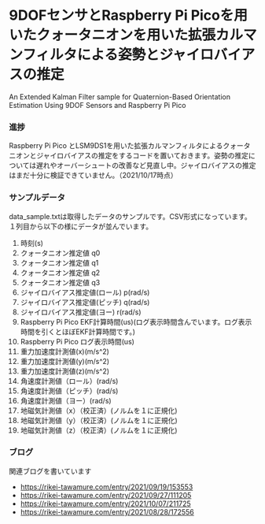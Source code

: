 # 9DOFセンサとRaspberry Pi Picoを用いたクォータニオンを用いた拡張カルマンフィルタによる姿勢とジャイロバイアスの推定
An Extended Kalman Filter sample for Quaternion-Based Orientation Estimation Using 9DOF Sensors and Raspberry Pi Pico

### 進捗
Raspberry Pi Pico とLSM9DS1を用いた拡張カルマンフィルタによるクォータニオンとジャイロバイアスの推定をするコードを置いておきます。姿勢の推定については遅れやオーバーシュートの改善など見直し中。ジャイロバイアスの推定はまだ十分に検証できていません。（2021/10/17時点）

### サンプルデータ
data_sample.txtは取得したデータのサンプルです。CSV形式になっています。
１列目から以下の様にデータが並んでいます。
1. 時刻(s)
2. クォータニオン推定値 q0
3. クォータニオン推定値 q1
4. クォータニオン推定値 q2
5. クォータニオン推定値 q3
6. ジャイロバイアス推定値(ロール) p(rad/s)
7. ジャイロバイアス推定値(ピッチ) q(rad/s)
8. ジャイロバイアス推定値(ヨー) r(rad/s)
9. Raspberry Pi Pico EKF計算時間(us)(ログ表示時間含んでいます。ログ表示時間を引くとほぼEKF計算時間です。)
10. Raspberry Pi Pico ログ表示時間(us)
11. 重力加速度計測値(x)(m/s^2)
12. 重力加速度計測値(y)(m/s^2)
13. 重力加速度計測値(z)(m/s^2)
14. 角速度計測値（ロール）(rad/s)
15. 角速度計測値（ピッチ）(rad/s)
16. 角速度計測値（ヨー）(rad/s)
17. 地磁気計測値（x）（校正済）(ノルムを１に正規化)
18. 地磁気計測値（y）（校正済）(ノルムを１に正規化)
19. 地磁気計測値（z）（校正済）(ノルムを１に正規化)

### ブログ 
関連ブログを書いています

- https://rikei-tawamure.com/entry/2021/09/19/153553
- https://rikei-tawamure.com/entry/2021/09/27/111205
- https://rikei-tawamure.com/entry/2021/10/07/211725
- https://rikei-tawamure.com/entry/2021/08/28/172556
